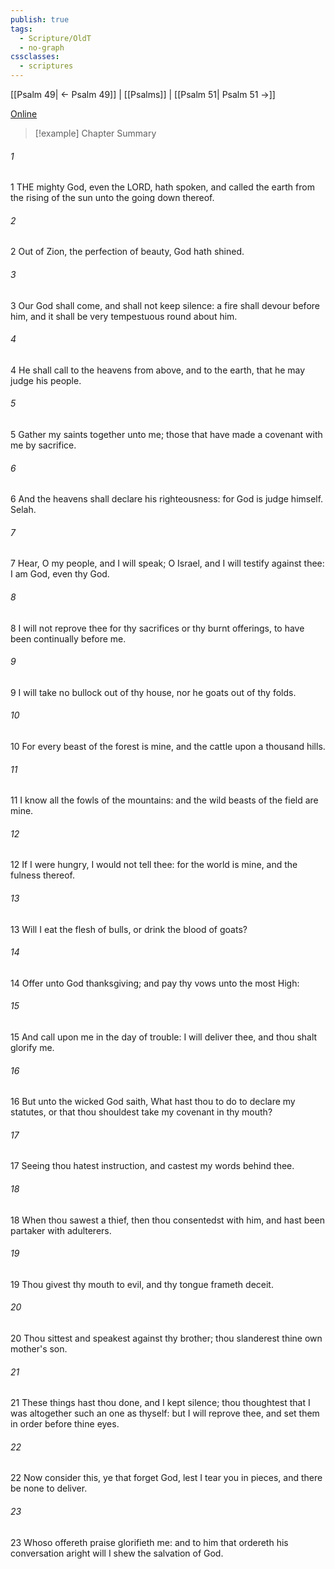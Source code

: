 ```yaml
---
publish: true
tags:
  - Scripture/OldT
  - no-graph
cssclasses:
  - scriptures
---
```

[[Psalm 49| ← Psalm 49]] | [[Psalms]] | [[Psalm 51| Psalm 51 →]]

[Online](https://churchofjesuschrist.org/study/scriptures/ot/ps/50?lang=eng)

>[!example] Chapter Summary
>
###### 1
1 THE mighty God, even the LORD, hath spoken, and called the earth from the rising of the sun unto the going down thereof.
###### 2
2 Out of Zion, the perfection of beauty, God hath shined.
###### 3
3 Our God shall come, and shall not keep silence: a fire shall devour before him, and it shall be very tempestuous round about him.
###### 4
4 He shall call to the heavens from above, and to the earth, that he may judge his people.
###### 5
5 Gather my saints together unto me; those that have made a covenant with me by sacrifice.
###### 6
6 And the heavens shall declare his righteousness: for God is judge himself.  Selah.
###### 7
7 Hear, O my people, and I will speak; O Israel, and I will testify against thee: I am God, even thy God.
###### 8
8 I will not reprove thee for thy sacrifices or thy burnt offerings, to have been continually before me.
###### 9
9 I will take no bullock out of thy house, nor he goats out of thy folds.
###### 10
10 For every beast of the forest is mine, and the cattle upon a thousand hills.
###### 11
11 I know all the fowls of the mountains: and the wild beasts of the field are mine.
###### 12
12 If I were hungry, I would not tell thee: for the world is mine, and the fulness thereof.
###### 13
13 Will I eat the flesh of bulls, or drink the blood of goats?
###### 14
14 Offer unto God thanksgiving; and pay thy vows unto the most High:
###### 15
15 And call upon me in the day of trouble: I will deliver thee, and thou shalt glorify me.
###### 16
16 But unto the wicked God saith, What hast thou to do to declare my statutes, or that thou shouldest take my covenant in thy mouth?
###### 17
17 Seeing thou hatest instruction, and castest my words behind thee.
###### 18
18 When thou sawest a thief, then thou consentedst with him, and hast been partaker with adulterers.
###### 19
19 Thou givest thy mouth to evil, and thy tongue frameth deceit.
###### 20
20 Thou sittest and speakest against thy brother; thou slanderest thine own mother's son.
###### 21
21 These things hast thou done, and I kept silence; thou thoughtest that I was altogether such an one as thyself: but I will reprove thee, and set them in order before thine eyes.
###### 22
22 Now consider this, ye that forget God, lest I tear you in pieces, and there be none to deliver.
###### 23
23 Whoso offereth praise glorifieth me: and to him that ordereth his conversation aright will I shew the salvation of God.



